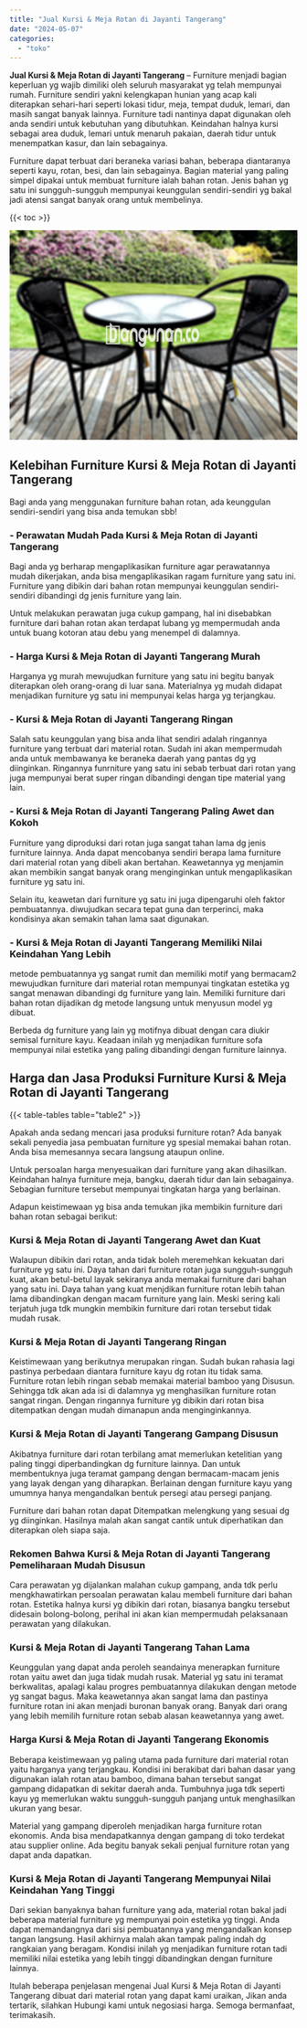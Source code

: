 ```yaml
---
title: "Jual Kursi & Meja Rotan di Jayanti Tangerang"
date: "2024-05-07"
categories: 
  - "toko"
---
```


**Jual Kursi & Meja Rotan di Jayanti Tangerang** – Furniture menjadi bagian keperluan yg wajib dimiliki oleh seluruh masyarakat yg telah mempunyai rumah. Furniture sendiri yakni kelengkapan hunian yang acap kali diterapkan sehari-hari seperti lokasi tidur, meja, tempat duduk, lemari, dan masih sangat banyak lainnya. Furniture tadi nantinya dapat digunakan oleh anda sendiri untuk kebutuhan yang dibutuhkan. Keindahan halnya kursi sebagai area duduk, lemari untuk menaruh pakaian, daerah tidur untuk menempatkan kasur, dan lain sebagainya.

Furniture dapat terbuat dari beraneka variasi bahan, beberapa diantaranya seperti kayu, rotan, besi, dan lain sebagainya. Bagian material yang paling simpel dipakai untuk membuat furniture ialah bahan rotan. Jenis bahan yg satu ini sungguh-sungguh mempunyai keunggulan sendiri-sendiri yg bakal jadi atensi sangat banyak orang untuk membelinya.

{{< toc >}}

![Jual Kursi & Meja Rotan di Jayanti Tangerang](/images/kursi-meja-rotan-murah36.png)

## Kelebihan Furniture Kursi & Meja Rotan di Jayanti Tangerang

Bagi anda yang menggunakan furniture bahan rotan, ada keunggulan sendiri-sendiri yang bisa anda temukan sbb!

### \- Perawatan Mudah Pada Kursi & Meja Rotan di Jayanti Tangerang

Bagi anda yg berharap mengaplikasikan furniture agar perawatannya mudah dikerjakan, anda bisa mengaplikasikan ragam furniture yang satu ini. Furniture yang dibikin dari bahan rotan mempunyai keunggulan sendiri-sendiri dibandingi dg jenis furniture yang lain.

Untuk melakukan perawatan juga cukup gampang, hal ini disebabkan furniture dari bahan rotan akan terdapat lubang yg mempermudah anda untuk buang kotoran atau debu yang menempel di dalamnya.

### \- Harga Kursi & Meja Rotan di Jayanti Tangerang Murah

Harganya yg murah mewujudkan furniture yang satu ini begitu banyak diterapkan oleh orang-orang di luar sana. Materialnya yg mudah didapat menjadikan furniture yg satu ini mempunyai kelas harga yg terjangkau.

### \- Kursi & Meja Rotan di Jayanti Tangerang Ringan

Salah satu keunggulan yang bisa anda lihat sendiri adalah ringannya furniture yang terbuat dari material rotan. Sudah ini akan mempermudah anda untuk membawanya ke beraneka daerah yang pantas dg yg diinginkan. Ringannya funrniture yang satu ini sebab terbuat dari rotan yang juga mempunyai berat super ringan dibandingi dengan tipe material yang lain.

### \- Kursi & Meja Rotan di Jayanti Tangerang Paling Awet dan Kokoh

Furniture yang diproduksi dari rotan juga sangat tahan lama dg jenis furniture lainnya. Anda dapat mencobanya sendiri berapa lama furniture dari material rotan yang dibeli akan bertahan. Keawetannya yg menjamin akan membikin sangat banyak orang menginginkan untuk mengaplikasikan furniture yg satu ini.

Selain itu, keawetan dari furniture yg satu ini juga dipengaruhi oleh faktor pembuatannya. diwujudkan secara tepat guna dan terperinci, maka kondisinya akan semakin tahan lama saat digunakan.

### \- Kursi & Meja Rotan di Jayanti Tangerang Memiliki Nilai Keindahan Yang Lebih

metode pembuatannya yg sangat rumit dan memiliki motif yang bermacam2 mewujudkan furniture dari material rotan mempunyai tingkatan estetika yg sangat menawan dibandingi dg furniture yang lain. Memiliki furniture dari bahan rotan dijadikan dg metode langsung untuk menyusun model yg dibuat.

Berbeda dg furniture yang lain yg motifnya dibuat dengan cara diukir semisal furniture kayu. Keadaan inilah yg menjadikan furniture sofa mempunyai nilai estetika yang paling dibandingi dengan furniture lainnya.

## Harga dan Jasa Produksi Furniture Kursi & Meja Rotan di Jayanti Tangerang

{{< table-tables table="table2" >}}

Apakah anda sedang mencari jasa produksi furniture rotan? Ada banyak sekali penyedia jasa pembuatan furniture yg spesial memakai bahan rotan. Anda bisa memesannya secara langsung ataupun online.

Untuk persoalan harga menyesuaikan dari furniture yang akan dihasilkan. Keindahan halnya furniture meja, bangku, daerah tidur dan lain sebagainya. Sebagian furniture tersebut mempunyai tingkatan harga yang berlainan.

Adapun keistimewaan yg bisa anda temukan jika membikin furniture dari bahan rotan sebagai berikut:

### Kursi & Meja Rotan di Jayanti Tangerang Awet dan Kuat

Walaupun dibikin dari rotan, anda tidak boleh meremehkan kekuatan dari furniture yg satu ini. Daya tahan dari furniture rotan juga sungguh-sungguh kuat, akan betul-betul layak sekiranya anda memakai furniture dari bahan yang satu ini. Daya tahan yang kuat menjdikan furniture rotan lebih tahan lama dibandingkan dengan macam furniture yang lain. Meski sering kali terjatuh juga tdk mungkin membikin furniture dari rotan tersebut tidak mudah rusak.

### Kursi & Meja Rotan di Jayanti Tangerang Ringan

Keistimewaan yang berikutnya merupakan ringan. Sudah bukan rahasia lagi pastinya perbedaan diantara furniture kayu dg rotan itu tidak sama. Furniture rotan lebih ringan sebab memakai material bamboo yang Disusun. Sehingga tdk akan ada isi di dalamnya yg menghasilkan furniture rotan sangat ringan. Dengan ringannya furniture yg dibikin dari rotan bisa ditempatkan dengan mudah dimanapun anda menginginkannya.

### Kursi & Meja Rotan di Jayanti Tangerang Gampang Disusun

Akibatnya furniture dari rotan terbilang amat memerlukan ketelitian yang paling tinggi diperbandingkan dg furniture lainnya. Dan untuk membentuknya juga teramat gampang dengan bermacam-macam jenis yang layak dengan yang diharapkan. Berlainan dengan furniture kayu yang umumnya hanya mengandalkan bentuk persegi atau persegi panjang.

Furniture dari bahan rotan dapat Ditempatkan melengkung yang sesuai dg yg diinginkan. Hasilnya malah akan sangat cantik untuk diperhatikan dan diterapkan oleh siapa saja.

### Rekomen Bahwa Kursi & Meja Rotan di Jayanti Tangerang Pemeliharaan Mudah Disusun

Cara perawatan yg dijalankan malahan cukup gampang, anda tdk perlu mengkhawatirkan persoalan perawatan kalau membeli furniture dari bahan rotan. Estetika halnya kursi yg dibikin dari rotan, biasanya bangku tersebut didesain bolong-bolong, perihal ini akan kian mempermudah pelaksanaan perawatan yang dilakukan.

### Kursi & Meja Rotan di Jayanti Tangerang Tahan Lama

Keunggulan yang dapat anda peroleh seandainya menerapkan furniture rotan yaitu awet dan juga tidak mudah rusak. Material yg satu ini teramat berkwalitas, apalagi kalau progres pembuatannya dilakukan dengan metode yg sangat bagus. Maka keawetannya akan sangat lama dan pastinya furniture rotan ini akan menjadi buronan banyak orang. Banyak dari orang yang lebih memilih furniture rotan sebab alasan keawetannya yang awet.

### Harga Kursi & Meja Rotan di Jayanti Tangerang Ekonomis

Beberapa keistimewaan yg paling utama pada furniture dari material rotan yaitu harganya yang terjangkau. Kondisi ini berakibat dari bahan dasar yang digunakan ialah rotan atau bamboo, dimana bahan tersebut sangat gampang didapatkan di sekitar daerah anda. Tumbuhnya juga tdk seperti kayu yg memerlukan waktu sungguh-sungguh panjang untuk menghasilkan ukuran yang besar.

Material yang gampang diperoleh menjadikan harga furniture rotan ekonomis. Anda bisa mendapatkannya dengan gampang di toko terdekat atau supplier online. Ada begitu banyak sekali penjual furniture rotan yang dapat anda dapatkan.

### Kursi & Meja Rotan di Jayanti Tangerang Mempunyai Nilai Keindahan Yang Tinggi

Dari sekian banyaknya bahan furniture yang ada, material rotan bakal jadi beberapa material furniture yg mempunyai poin estetika yg tinggi. Anda dapat memandangnya dari sisi pembuatannya yang mengandalkan konsep tangan langsung. Hasil akhirnya malah akan tampak paling indah dg rangkaian yang beragam. Kondisi inilah yg menjadikan furniture rotan tadi memiliki nilai estetika yang lebih tinggi dibandingkan dengan furniture lainnya.

Itulah beberapa penjelasan mengenai Jual Kursi & Meja Rotan di Jayanti Tangerang dibuat dari material rotan yang dapat kami uraikan, Jikan anda tertarik, silahkan Hubungi kami untuk negosiasi harga. Semoga bermanfaat, terimakasih.
